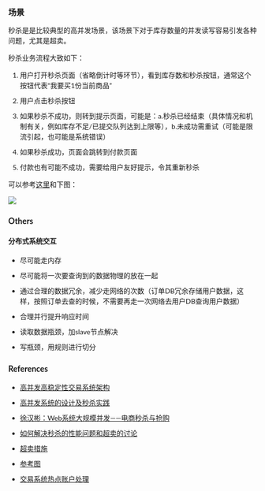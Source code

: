 <style>
body{
	font: 13px/21px "Microsoft YaHei","宋体","Myriad Pro","Lato","Helvetica Neue",Helvetica,Arial,sans-serif;
	font-weight: 400;
	line-height: 21px;
	font-size: 14px;
}
h2,h3,h4 {
	font-weight: bold;
}
h1 {
	margin-top: 20px;
}
li{
	margin-bottom: 10px;
}
</style>
### 场景
秒杀是是比较典型的高并发场景，该场景下对于库存数量的并发读写容易引发各种问题，尤其是超卖。

秒杀业务流程大致如下：

1. 用户打开秒杀页面（省略倒计时等环节），看到库存数和秒杀按钮，通常这个按钮代表“我要买1份当前商品”
2. 用户点击秒杀按钮
3. 如果秒杀不成功，则转到提示页面，可能是：a.秒杀已经结束（具体情况和机制有关，例如库存不足/已提交队列达到上限等），b.未成功需重试（可能是限流引起，也可能是系统错误）
4. 如果秒杀成功，页面会跳转到付款页面
5. 付款也有可能不成功，需要给用户友好提示，令其重新秒杀

可以参考[这里](https://www.processon.com/view/55f65ff6e4b0a8c6fae3bd5a)和下图：

![](http://zxcpro.github.io/assets/img/seckill/seckill.png)

### Others
#### 分布式系统交互

* 尽可能走内存
* 尽可能将一次要查询到的数据物理的放在一起
* 通过合理的数据冗余，减少走网络的次数（订单DB冗余存储用户数据，这样，按照订单去查的时候，不需要再走一次网络去用户DB查询用户数据）
* 合理并行提升响应时间
* 读取数据瓶颈，加slave节点解决
* 写瓶颈，用规则进行切分

### References
* [高并发高稳定性交易系统架构](http://www.jiagou4.com/2015/06/304.html)
* [高并发系统的设计及秒杀实践](http://zxcpro.github.io/blog/2015/07/27/gao-bing-fa-miao-sha-xi-tong-de-she-ji/)
* [徐汉彬：Web系统大规模并发——电商秒杀与抢购](http://www.kuqin.com/shuoit/20141203/343669.html)
* [如何解决秒杀的性能问题和超卖的讨论](http://blog.sae.sina.com.cn/archives/3738)
* [超卖措施](http://www.kuqin.com/shuoit/20150104/344227.html)
* [参考图](https://www.processon.com/view/55ef9feee4b0f2eb891df6f0)
* [交易系统热点账户处理](http://www.yeeach.com/post/1023)
